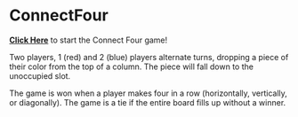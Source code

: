# ConnectFour

[**Click Here**](https://virginiawu11.github.io/ConnectFour/) to start the Connect Four game!

Two players, 1 (red) and 2 (blue) players alternate turns, dropping a piece of their color from the top of a column. The piece will fall down to the unoccupied slot.

The game is won when a player makes four in a row (horizontally, vertically, or diagonally). The game is a tie if the entire board fills up without a winner.
